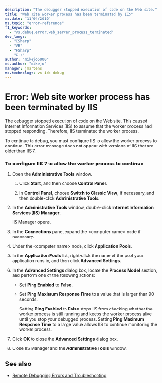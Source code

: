 ```yaml
---
description: "The debugger stopped execution of code on the Web site."
title: "Web site worker process has been terminated by IIS"
ms.date: "11/04/2016"
ms.topic: "error-reference"
f1_keywords:
  - "vs.debug.error.web_server_process_terminated"
dev_langs:
  - "CSharp"
  - "VB"
  - "FSharp"
  - "C++"
author: "mikejo5000"
ms.author: "mikejo"
manager: jmartens
ms.technology: vs-ide-debug
---
```

# Error: Web site worker process has been terminated by IIS

The debugger stopped execution of code on the Web site. This caused Internet Information Services (IIS) to assume that the worker process had stopped responding. Therefore, IIS terminated the worker process.

 To continue to debug, you must configure IIS to allow the worker process to continue. This error message does not appear with versions of IIS that are older than IIS 7.

### To configure IIS 7 to allow the worker process to continue

1. Open the **Administrative Tools** window.

   1. Click **Start**, and then choose **Control Panel**.

   2. In **Control Panel**, choose **Switch to Classic View**, if necessary, and then double-click **Administrative Tools**.

2. In the **Administrative Tools** window, double-click **Internet Information Services (IIS) Manager**.

    IIS Manager opens.

3. In the **Connections** pane, expand the \<computer name> node if necessary.

4. Under the \<computer name> node, click **Application Pools**.

5. In the **Application Pools** list, right-click the name of the pool your application runs in, and then click **Advanced Settings**.

6. In the **Advanced Settings** dialog box, locate the **Process Model** section, and perform one of the following actions:

   - Set **Ping Enabled** to **False**.

   - Set **Ping Maximum Response Time** to a value that is larger than 90 seconds.

     Setting **Ping Enabled** to **False** stops IIS from checking whether the worker process is still running and keeps the worker process alive until you stop your debugged process. Setting **Ping Maximum Response Time** to a large value allows IIS to continue monitoring the worker process.

7. Click **OK** to close the **Advanced Settings** dialog box.

8. Close IIS Manager and the **Administrative Tools** window.

## See also
- [Remote Debugging Errors and Troubleshooting](../debugger/remote-debugging-errors-and-troubleshooting.md)
